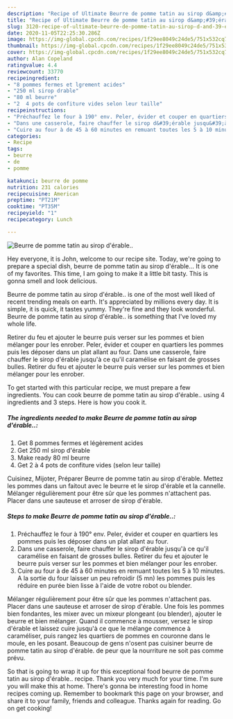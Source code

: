 ```yaml
---
description: "Recipe of Ultimate Beurre de pomme tatin au sirop d&amp;#39;érable.."
title: "Recipe of Ultimate Beurre de pomme tatin au sirop d&amp;#39;érable.."
slug: 3120-recipe-of-ultimate-beurre-de-pomme-tatin-au-sirop-d-and-39-erable
date: 2020-11-05T22:25:30.286Z
image: https://img-global.cpcdn.com/recipes/1f29ee8049c24de5/751x532cq70/beurre-de-pomme-tatin-au-sirop-derable-photo-principale-de-la-recette.jpg
thumbnail: https://img-global.cpcdn.com/recipes/1f29ee8049c24de5/751x532cq70/beurre-de-pomme-tatin-au-sirop-derable-photo-principale-de-la-recette.jpg
cover: https://img-global.cpcdn.com/recipes/1f29ee8049c24de5/751x532cq70/beurre-de-pomme-tatin-au-sirop-derable-photo-principale-de-la-recette.jpg
author: Alan Copeland
ratingvalue: 4.4
reviewcount: 33770
recipeingredient:
- "8 pommes fermes et lgrement acides"
- "250 ml sirop drable"
- "80 ml beurre"
- "2  4 pots de confiture vides selon leur taille"
recipeinstructions:
- "Préchauffez le four à 190° env. Peler, évider et couper en quartiers les pommes puis les déposer dans un plat allant au four."
- "Dans une casserole, faire chauffer le sirop d&#39;érable jusqu&#39;à ce qu&#39;il caramélise en faisant de grosses bulles. Retirer du feu et ajouter le beurre puis verser sur les pommes et bien mélanger pour les enrober."
- "Cuire au four à de 45 à 60 minutes en remuant toutes les 5 à 10 minutes. A la sortie du four laisser un peu refroidir (5 mn) les pommes puis les réduire en purée bien lisse à l&#39;aide de votre robot ou blender."
categories:
- Recipe
tags:
- beurre
- de
- pomme

katakunci: beurre de pomme 
nutrition: 231 calories
recipecuisine: American
preptime: "PT21M"
cooktime: "PT35M"
recipeyield: "1"
recipecategory: Lunch

---
```



![Beurre de pomme tatin au sirop d&#39;érable..](https://img-global.cpcdn.com/recipes/1f29ee8049c24de5/751x532cq70/beurre-de-pomme-tatin-au-sirop-derable-photo-principale-de-la-recette.jpg)

Hey everyone, it is John, welcome to our recipe site. Today, we're going to prepare a special dish, beurre de pomme tatin au sirop d&#39;érable... It is one of my favorites. This time, I am going to make it a little bit tasty. This is gonna smell and look delicious.

Beurre de pomme tatin au sirop d&#39;érable.. is one of the most well liked of recent trending meals on earth. It's appreciated by millions every day. It is simple, it is quick, it tastes yummy. They're fine and they look wonderful. Beurre de pomme tatin au sirop d&#39;érable.. is something that I've loved my whole life.

Retirer du feu et ajouter le beurre puis verser sur les pommes et bien mélanger pour les enrober. Peler, évider et couper en quartiers les pommes puis les déposer dans un plat allant au four. Dans une casserole, faire chauffer le sirop d&#39;érable jusqu&#39;à ce qu&#39;il caramélise en faisant de grosses bulles. Retirer du feu et ajouter le beurre puis verser sur les pommes et bien mélanger pour les enrober.


To get started with this particular recipe, we must prepare a few ingredients. You can cook beurre de pomme tatin au sirop d&#39;érable.. using 4 ingredients and 3 steps. Here is how you cook it.

<!--inarticleads1-->

##### The ingredients needed to make Beurre de pomme tatin au sirop d&#39;érable..:

1. Get 8 pommes fermes et légèrement acides
1. Get 250 ml sirop d&#39;érable
1. Make ready 80 ml beurre
1. Get 2 à 4 pots de confiture vides (selon leur taille)


Cuisinez, Mijoter, Préparer Beurre de pomme tatin au sirop d&#39;érable. Mettez les pommes dans un faitout avec le beurre et le sirop d&#39;érable et la cannelle. Mélanger régulièrement pour être sûr que les pommes n&#39;attachent pas. Placer dans une sauteuse et arroser de sirop d&#39;érable. 

<!--inarticleads2-->

##### Steps to make Beurre de pomme tatin au sirop d&#39;érable..:

1. Préchauffez le four à 190° env. Peler, évider et couper en quartiers les pommes puis les déposer dans un plat allant au four.
1. Dans une casserole, faire chauffer le sirop d&#39;érable jusqu&#39;à ce qu&#39;il caramélise en faisant de grosses bulles. Retirer du feu et ajouter le beurre puis verser sur les pommes et bien mélanger pour les enrober.
1. Cuire au four à de 45 à 60 minutes en remuant toutes les 5 à 10 minutes. A la sortie du four laisser un peu refroidir (5 mn) les pommes puis les réduire en purée bien lisse à l&#39;aide de votre robot ou blender.


Mélanger régulièrement pour être sûr que les pommes n&#39;attachent pas. Placer dans une sauteuse et arroser de sirop d&#39;érable. Une fois les pommes bien fondantes, les mixer avec un mixeur plongeant (ou blender), ajouter le beurre et bien mélanger. Quand il commence à mousser, versez le sirop d&#39;érable et laissez cuire jusqu&#39;à ce que le mélange commence à caraméliser, puis rangez les quartiers de pommes en couronne dans le moule, en les posant. Beaucoup de gens n&#39;osent pas cuisiner beurre de pomme tatin au sirop d&#39;érable. de peur que la nourriture ne soit pas comme prévu. 

So that is going to wrap it up for this exceptional food beurre de pomme tatin au sirop d&#39;érable.. recipe. Thank you very much for your time. I'm sure you will make this at home. There's gonna be interesting food in home recipes coming up. Remember to bookmark this page on your browser, and share it to your family, friends and colleague. Thanks again for reading. Go on get cooking!
